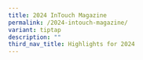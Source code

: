 ```yaml
---
title: 2024 InTouch Magazine
permalink: /2024-intouch-magazine/
variant: tiptap
description: ""
third_nav_title: Highlights for 2024
---
```

